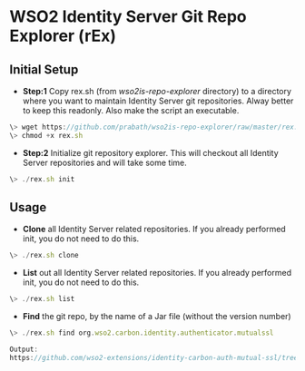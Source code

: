 # WSO2 Identity Server Git Repo Explorer (rEx)

## Initial Setup

* **Step:1** Copy rex.sh (from *wso2is-repo-explorer* directory) to a directory where you want to maintain Identity Server git repositories. Alway better to keep this readonly. Also make the script an executable.
```javascript
\> wget https://github.com/prabath/wso2is-repo-explorer/raw/master/rex.sh
\> chmod +x rex.sh
```
* **Step:2** Initialize git repository explorer. This will checkout all Identity Server repositories and will take some time.

```javascript
\> ./rex.sh init
```

## Usage 

* **Clone** all Identity Server related repositories. If you already performed init, you do not need to do this.

```javascript
\> ./rex.sh clone
```

* **List** out all Identity Server related repositories. If you already performed init, you do not need to do this.

```javascript
\> ./rex.sh list
```

* **Find** the git repo, by the name of a Jar file (without the version number)

```javascript
\> ./rex.sh find org.wso2.carbon.identity.authenticator.mutualssl

Output:
https://github.com/wso2-extensions/identity-carbon-auth-mutual-ssl/tree/master/components/org.wso2.carbon.identity.authenticator.mutualssl
```
